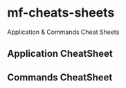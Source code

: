 # mf-cheats-sheets
Application &amp; Commands Cheat Sheets

## Application CheatSheet

## Commands CheatSheet

